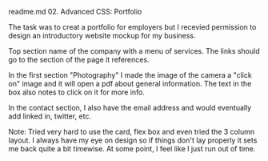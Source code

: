readme.md
02. Advanced CSS: Portfolio

The task was to creat a portfolio for employers but I recevied permission to design an introductory website mockup for my business.

Top section name of the company with a menu of services. The links should go to the section of the page it references.

In the first section "Photography" I made the image of the camera a "click on" image and it will open a pdf about general information.
The text in the box also notes to click on it for more info.

In the contact section, I also have the email address and would eventually add linked in, twitter, etc. 



Note: Tried very hard to use the card, flex box and even tried the 3 column layout. I always have my eye on design so if things don't lay properly it sets me back quite a bit timewise. At some point, I feel like I just run out of time.
